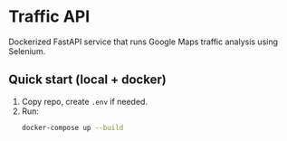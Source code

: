 # Traffic API

Dockerized FastAPI service that runs Google Maps traffic analysis using Selenium.

## Quick start (local + docker)

1. Copy repo, create `.env` if needed.
2. Run:
   ```bash
   docker-compose up --build
   ```